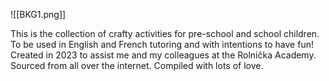 ![[BKG1.png]]

This is the collection of crafty activities for pre-school and school children. To be used in English and French tutoring and with intentions to have fun! Created in 2023 to assist me and my colleagues at the Rolnička Academy. Sourced from all over the internet. Compiled with lots of love.
